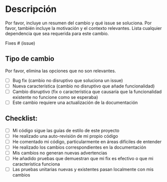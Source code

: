 # Descripción

Por favor, incluye un resumen del cambio y qué issue se soluciona. Por favor, también incluye la motivación y el contexto relevantes. Lista cualquier dependencia que sea requerida para este cambio.

Fixes # (issue)

## Tipo de cambio

Por favor, elimina las opciones que no son relevantes.

- [ ] Bug fix (cambio no disruptivo que soluciona un issue)
- [ ] Nueva característica (cambio no disruptivo que añade funcionalidad)
- [ ] Cambio disruptivo (fix o característica que causaría que la funcionalidad existente no funcione como se esperaba)
- [ ] Este cambio requiere una actualización de la documentación

## Checklist:

- [ ] Mi código sigue las guías de estilo de este proyecto
- [ ] He realizado una auto-revisión de mi propio código
- [ ] He comentado mi código, particularmente en áreas difíciles de entender
- [ ] He realizado los cambios correspondientes en la documentación
- [ ] Mis cambios no generan nuevas advertencias
- [ ] He añadido pruebas que demuestran que mi fix es efectivo o que mi característica funciona
- [ ] Las pruebas unitarias nuevas y existentes pasan localmente con mis cambios
